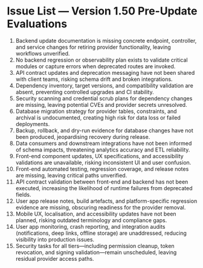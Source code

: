 # Issue List — Version 1.50 Pre-Update Evaluations

1. Backend update documentation is missing concrete endpoint, controller, and service changes for retiring provider functionality, leaving workflows unverified.
2. No backend regression or observability plan exists to validate critical modules or capture errors when deprecated routes are invoked.
3. API contract updates and deprecation messaging have not been shared with client teams, risking schema drift and broken integrations.
4. Dependency inventory, target versions, and compatibility validation are absent, preventing controlled upgrades and CI stability.
5. Security scanning and credential scrub plans for dependency changes are missing, leaving potential CVEs and provider secrets unresolved.
6. Database migration strategy for provider tables, constraints, and archival is undocumented, creating high risk for data loss or failed deployments.
7. Backup, rollback, and dry-run evidence for database changes have not been produced, jeopardising recovery during release.
8. Data consumers and downstream integrations have not been informed of schema impacts, threatening analytics accuracy and ETL reliability.
9. Front-end component updates, UX specifications, and accessibility validations are unavailable, risking inconsistent UI and user confusion.
10. Front-end automated testing, regression coverage, and release notes are missing, leaving critical paths unverified.
11. API contract validation between front-end and backend has not been executed, increasing the likelihood of runtime failures from deprecated fields.
12. User app release notes, build artefacts, and platform-specific regression evidence are missing, obscuring readiness for the provider removal.
13. Mobile UX, localisation, and accessibility updates have not been planned, risking outdated terminology and compliance gaps.
14. User app monitoring, crash reporting, and integration audits (notifications, deep links, offline storage) are unaddressed, reducing visibility into production issues.
15. Security tasks for all tiers—including permission cleanup, token revocation, and signing validation—remain unscheduled, leaving residual provider access paths.
